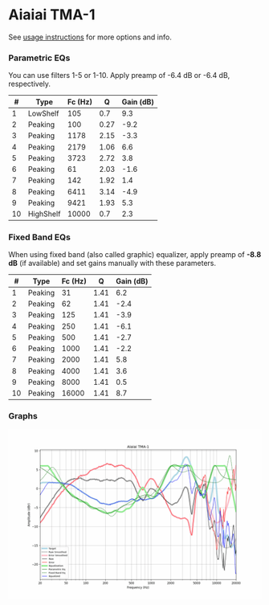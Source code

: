 # Aiaiai TMA-1
See [usage instructions](https://github.com/jaakkopasanen/AutoEq#usage) for more options and info.

### Parametric EQs
You can use filters 1-5 or 1-10. Apply preamp of -6.4 dB or -6.4 dB, respectively.

|   # | Type      |   Fc (Hz) |    Q |   Gain (dB) |
|-----|-----------|-----------|------|-------------|
|   1 | LowShelf  |       105 | 0.7  |         9.3 |
|   2 | Peaking   |       100 | 0.27 |        -9.2 |
|   3 | Peaking   |      1178 | 2.15 |        -3.3 |
|   4 | Peaking   |      2179 | 1.06 |         6.6 |
|   5 | Peaking   |      3723 | 2.72 |         3.8 |
|   6 | Peaking   |        61 | 2.03 |        -1.6 |
|   7 | Peaking   |       142 | 1.92 |         1.4 |
|   8 | Peaking   |      6411 | 3.14 |        -4.9 |
|   9 | Peaking   |      9421 | 1.93 |         5.3 |
|  10 | HighShelf |     10000 | 0.7  |         2.3 |

### Fixed Band EQs
When using fixed band (also called graphic) equalizer, apply preamp of **-8.8 dB** (if available) and set gains manually with these parameters.

|   # | Type    |   Fc (Hz) |    Q |   Gain (dB) |
|-----|---------|-----------|------|-------------|
|   1 | Peaking |        31 | 1.41 |         6.2 |
|   2 | Peaking |        62 | 1.41 |        -2.4 |
|   3 | Peaking |       125 | 1.41 |        -3.9 |
|   4 | Peaking |       250 | 1.41 |        -6.1 |
|   5 | Peaking |       500 | 1.41 |        -2.7 |
|   6 | Peaking |      1000 | 1.41 |        -2.2 |
|   7 | Peaking |      2000 | 1.41 |         5.8 |
|   8 | Peaking |      4000 | 1.41 |         3.6 |
|   9 | Peaking |      8000 | 1.41 |         0.5 |
|  10 | Peaking |     16000 | 1.41 |         8.7 |

### Graphs
![](./Aiaiai%20TMA-1.png)
